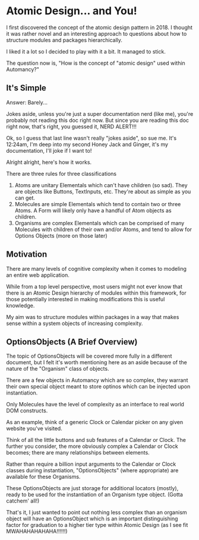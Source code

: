 # Atomic Design... and You!

I first discovered the concept of the atomic design pattern in 2018.  I thought it was rather novel and an interesting approach to questions about how to structure modules and packages hierarchically.

I liked it a lot so I decided to play with it a bit.  It managed to stick.

The question now is, "How is the concept of "atomic design" used within Automancy?"

## It's Simple
Answer: Barely...

Jokes aside, unless you're just a super documentation nerd (like me), you're probably not reading this doc right now.  But since you are reading this doc right now, that's right, you guessed it, NERD ALERT!!!

Ok, so I guess that last line wasn't really "jokes aside", so sue me.  It's 12:24am, I'm deep into my second Honey Jack and Ginger, it's my documentation, I'll joke if I want to!

Alright alright, here's how it works.

There are three rules for three classifications

1. Atoms are unitary Elementals which can't have children (so sad).  They are objects like Buttons, TextInputs, etc.  They're about as simple as you can get.
2. Molecules are simple Elementals which tend to contain two or three Atoms.  A Form will likely only have a handful of Atom objects as children.
3. Organisms are complex Elementals which can be comprised of many Molecules with children of their own and/or Atoms, and tend to allow for Options Objects (more on those later)

## Motivation
There are many levels of cognitive complexity when it comes to modeling an entire web application.

While from a top level perspective, most users might not ever know that there is an Atomic Design hierarchy of modules within this framework, for those potentially interested in making modifications this is useful knowledge.

My aim was to structure modules within packages in a way that makes sense within a system objects of increasing complexity.

## OptionsObjects (A Brief Overview)
The topic of OptionsObjects will be covered more fully in a different document, but I felt it's worth mentioning here as an aside because of the nature of the "Organism" class of objects.

There are a few objects in Automancy which are so complex, they warrant their own special object meant to store optinos which can be injected upon instantiation.

Only Molecules have the level of complexity as an interface to real world DOM constructs.

As an example, think of a generic Clock or Calendar picker on any given website you've visited.

Think of all the little buttons and sub features of a Calendar or Clock.  The further you consider, the more obviously complex a Calendar or Clock becomes; there are many relationships between elements.

Rather than require a billion input arguments to the Calendar or Clock classes during instantiation, "OptionsObjects" (where appropriate) are available for these Organisms.

These OptionsObjects are just storage for additional locators (mostly), ready to be used for the instantiation of an Organism type object. (Gotta catchem' all!)

That's it, I just wanted to point out nothing less complex than an organism object will have an OptionsObject which is an important distinguishing factor for graduation to a higher tier type within Atomic Design (as I see fit MWAHAHAHAHAHA!!!!!!)